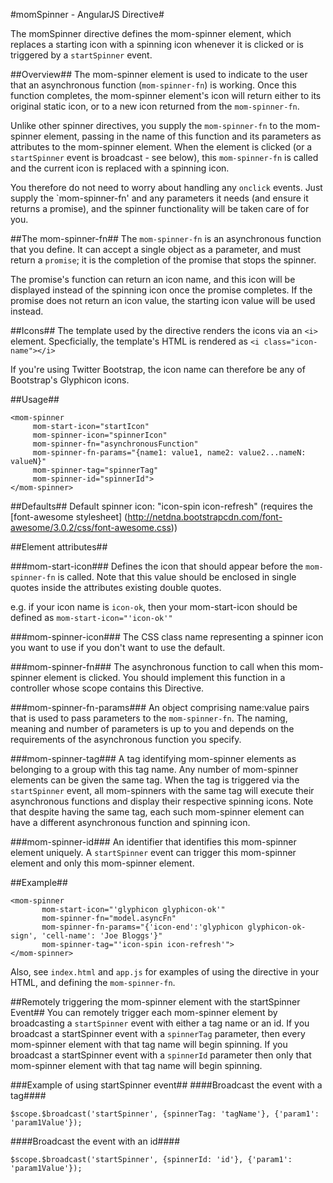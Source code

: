 
#momSpinner - AngularJS Directive#

The momSpinner directive defines the mom-spinner element, which replaces a starting icon with a spinning icon
whenever it is clicked or is triggered by a `startSpinner` event.

##Overview##
The mom-spinner element is used to indicate to the user that an asynchronous function (`mom-spinner-fn`) is working.
Once this function completes, the mom-spinner element's icon will return either to its original static icon, or to a
new icon returned from the `mom-spinner-fn`.

Unlike other spinner directives, you supply the `mom-spinner-fn` to the mom-spinner element, passing in
the name of this function and its parameters as attributes to the mom-spinner element. When the
element is clicked (or a `startSpinner` event is broadcast - see below), this `mom-spinner-fn` is called and
the current icon is replaced with a spinning icon.

You therefore do not need to worry about handling any `onclick` events. Just supply the `mom-spinner-fn' and any
parameters it needs (and ensure it returns a promise), and the spinner functionality will be taken care of for you.

##The mom-spinner-fn##
The `mom-spinner-fn` is an asynchronous function that you define. It can accept a single object as a parameter, and must
return a `promise`; it is the completion of the promise that stops the spinner.

The promise's function can return an icon name, and this icon will be displayed instead of the spinning icon once the
promise completes. If the promise does not return an icon value, the starting icon value will be used instead.

##Icons##
The template used by the directive renders the icons via an `<i>` element. Specficially, the template's HTML is rendered
as `<i class="icon-name"></i>`

If you're using Twitter Bootstrap, the icon name can therefore be any of Bootstrap's Glyphicon icons.

##Usage##
```
<mom-spinner
     mom-start-icon="startIcon"
     mom-spinner-icon="spinnerIcon"
     mom-spinner-fn="asynchronousFunction"
     mom-spinner-fn-params="{name1: value1, name2: value2...nameN: valueN}"
     mom-spinner-tag="spinnerTag"
     mom-spinner-id="spinnerId">
</mom-spinner>
```
##Defaults##
Default spinner icon: "icon-spin icon-refresh" (requires the [font-awesome stylesheet] (http://netdna.bootstrapcdn.com/font-awesome/3.0.2/css/font-awesome.css))

##Element attributes##

###mom-start-icon###
Defines the icon that should appear before the `mom-spinner-fn` is called. Note that this value should be enclosed in
single quotes inside the attributes existing double quotes.

e.g. if your icon name is `icon-ok`, then your mom-start-icon should be defined as `mom-start-icon="'icon-ok'"`



###mom-spinner-icon###
The CSS class name representing a spinner icon you want to use if you don't want to use the default.

###mom-spinner-fn###
The asynchronous function to call when this mom-spinner element is clicked. You should implement this function in
 a controller whose scope contains this Directive.

###mom-spinner-fn-params###
An object comprising name:value pairs that is used to pass parameters to the `mom-spinner-fn`. The naming, meaning and
number of parameters is up to you and depends on the requirements of the asynchronous function you specify.

###mom-spinner-tag###
A tag identifying mom-spinner elements as belonging to a group with this tag name. Any number of mom-spinner elements
can be given the same tag. When the tag is triggered via the `startSpinner` event, all mom-spinners with the same tag
will execute their asynchronous functions and display their respective spinning icons. Note that despite having the same
tag, each such mom-spinner element can have a different asynchronous function and spinning icon.

###mom-spinner-id###
An identifier that identifies this mom-spinner element uniquely. A `startSpinner` event can trigger this mom-spinner
element and only this mom-spinner element.

##Example##
 ```
 <mom-spinner
        mom-start-icon="'glyphicon glyphicon-ok'"
        mom-spinner-fn="model.asyncFn"
        mom-spinner-fn-params="{'icon-end':'glyphicon glyphicon-ok-sign', 'cell-name': 'Joe Bloggs'}"
        mom-spinner-tag="'icon-spin icon-refresh'">
 </mom-spinner>
 ```

Also, see `index.html` and `app.js` for examples of using the directive in your HTML, and defining the `mom-spinner-fn`.

##Remotely triggering the mom-spinner element with the startSpinner Event##
You can remotely trigger each mom-spinner element by broadcasting a `startSpinner` event with either a tag name
or an id. If you broadcast a startSpinner event with a `spinnerTag` parameter, then every mom-spinner element with that
tag name will begin spinning. If you broadcast a startSpinner event with a `spinnerId` parameter then only that
mom-spinner element with that tag name will begin spinning.

###Example of using startSpinner event##
####Broadcast the event with a tag####
```
$scope.$broadcast('startSpinner', {spinnerTag: 'tagName'}, {'param1': 'param1Value'});
```

####Broadcast the event with an id####
```
$scope.$broadcast('startSpinner', {spinnerId: 'id'}, {'param1': 'param1Value'});
```

